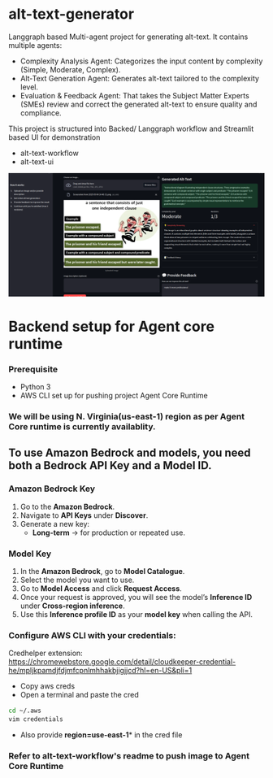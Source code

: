 # alt-text-generator

Langgraph based Multi-agent project for generating alt-text.
It contains multiple agents:
- Complexity Analysis Agent: Categorizes the input content by complexity (Simple, Moderate, Complex).
- Alt-Text Generation Agent: Generates alt-text tailored to the complexity level.
- Evaluation & Feedback Agent: That takes the Subject Matter Experts (SMEs) review and correct the generated alt-text to ensure quality and compliance.

This project is structured into Backed/ Langgraph workflow and Streamlit based UI for demonstration
- alt-text-workflow
- alt-text-ui

![Alt text](./images/ui.png)

# Backend setup for Agent core runtime

### Prerequisite
- Python 3
- AWS CLI set up for pushing project Agent Core Runtime

### We will be using N. Virginia(us-east-1) region as per Agent Core runtime is currently availablity. 

## To use Amazon Bedrock and models, you need both a **Bedrock API Key** and a **Model ID**.

### Amazon Bedrock Key
1. Go to the **Amazon Bedrock**.  
2. Navigate to **API Keys** under **Discover**.  
3. Generate a new key:  
   - **Long-term** → for production or repeated use.  

### Model Key
1. In the **Amazon Bedrock**, go to **Model Catalogue**.  
2. Select the model you want to use.  
3. Go to **Model Access** and click **Request Access**.  
4. Once your request is approved, you will see the model’s **Inference ID** under **Cross-region inference**.  
5. Use this **Inference profile ID** as your **model key** when calling the API.


### Configure AWS CLI with your credentials:
Credhelper extension: https://chromewebstore.google.com/detail/cloudkeeper-credential-he/mpljkpamdjfdjmfcpnlmhhakbjigjjcd?hl=en-US&pli=1
- Copy aws creds
- Open a terminal and paste the cred 
```bash
cd ~/.aws
vim credentials
```
- Also provide **region=use-east-1*** in the cred file

### Refer to alt-text-workflow's readme to push image to Agent Core Runtime